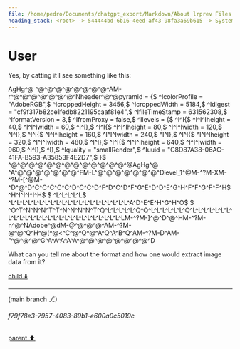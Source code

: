 ```yaml
---
file: /home/pedro/Documents/chatgpt_export/Markdown/About lrprev Files.md
heading_stack: <root> -> 544444bd-6b16-4eed-af43-98fa3a69b615 -> System -> 86c13176-225a-4bd5-97f5-f991207f5a43 -> System -> aaa2fe2d-7be2-4569-b4c4-7213cdb836d2 -> User -> 0914aa28-090b-435f-9ca1-8f7c0c62dc03 -> Assistant -> aaa20132-873b-43c5-ab60-59f9c8d01e05 -> User
---
```

# User

Yes, by catting it I see something like this:

AgHg^@ ^@^@^@^@^@^@^@^@^AM-r^@^@^@^@^@^@^@^Nheader^@^@pyramid = {$                      ^IcolorProfile = "AdobeRGB",$                                                           ^IcroppedHeight = 3456,$
^IcroppedWidth = 5184,$                                                                 ^Idigest = "cf9f317b82ce1fedb8221195caaf81e4",$                                         ^IfileTimeStamp = 631562308,$                                                           ^IformatVersion = 3,$                                                                   ^IfromProxy = false,$                                                                   ^Ilevels = {$
^I^I{$                                                                                  ^I^I^Iheight = 40,$
^I^I^Iwidth = 60,$
^I^I},$                                                                                 ^I^I{$                                                                                  ^I^I^Iheight = 80,$                                                                     ^I^I^Iwidth = 120,$                                                                     ^I^I},$                                                                                 ^I^I{$                                                                                  ^I^I^Iheight = 160,$                                                                    ^I^I^Iwidth = 240,$                                                                     ^I^I},$                                                                                 ^I^I{$                                                                                  ^I^I^Iheight = 320,$                                                                    ^I^I^Iwidth = 480,$                                                                     ^I^I},$                                                                                 ^I^I{$                                                                                  ^I^I^Iheight = 640,$                                                                    ^I^I^Iwidth = 960,$
^I^I},$                                                                                 ^I},$                                                                                   ^Iquality = "smallRender",$
^Iuuid = "C8D87A38-06AC-41FA-B593-A35853F4E2D7",$                                       }$                                                                                      ^@^@^@^@^@^@^@^@^@^@^@^@^@^@AgHg^@ ^A^@^@^@^@^@^@^@^FM-L^@^@^@^@^@^@^@^Dlevel_1^@M-^?M-XM-^?M-[^@M-^D^@^D^C^C^C^C^C^D^C^C^D^F^D^C^D^F^G^E^D^D^E^G^H^F^F^G^F^F^H$                ^H^I^I^I^I^H$                                                                           $
^L^L^L^L^L$                                                                             ^L^L^L^L^L^L^L^L^L^L^L^L^L^L^L^L^L^L^L^L^L^A^D^E^E^H^G^H^O$                             $
^O^T^N^N^N^T^T^N^N^N^N^T^Q^L^L^L^L^L^Q^Q^L^L^L^L^L^L^Q^L^L^L^L^L^L^L^L^L^L^L^L^L^L^L^L^L^L^L^L^L^L^L^L^L^L^L^LM-^?M-]^@^D^@^HM-^?M-n^@^NAdobe^@dM-@^@^@^@^AM-^?M-@^@^Q^H^@(^@<^C^@^Q^@^A^Q^A^B^Q^AM-^?M-D^AM-"^@^@^@^G^A^A^A^A^A^@^@^@^@^@^@^@^@^D

What can you tell me about the format and how one would extract image data from it?

[child ⬇️](#f79f78e3-7957-4083-89b1-e600a0c5019c)

---

(main branch ⎇)
###### f79f78e3-7957-4083-89b1-e600a0c5019c
[parent ⬆️](#aaa20132-873b-43c5-ab60-59f9c8d01e05)
